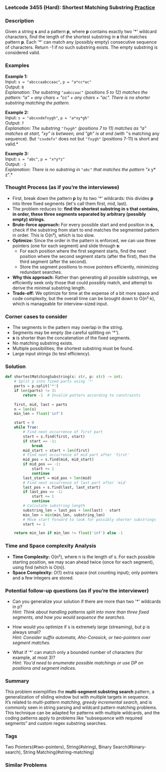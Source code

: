 ### Leetcode 3455 (Hard): Shortest Matching Substring [Practice](https://leetcode.com/problems/shortest-matching-substring)

### Description  
Given a string **s** and a pattern **p**, where **p** contains exactly two '\*' wildcard characters, find the length of the shortest substring in **s** that matches pattern **p**. Each '\*' can match any (possibly empty) consecutive sequence of characters. Return -1 if no such substring exists. The empty substring is considered valid.

### Examples  

**Example 1:**  
Input: `s = "abcccaabccaac"`,  `p = "a*cc*ac"`  
Output: `8`  
*Explanation: The substring `"aabccaac"` (positions 5 to 12) matches the pattern: "a" + any chars + "cc" + any chars + "ac". There is no shorter substring matching the pattern.*

**Example 2:**  
Input: `s = "abcxxdefxygh"`,  `p = "a*xy*gh"`  
Output: `7`  
*Explanation: The substring `"fxygh"` (positions 7 to 11) matches as "a" matches at start, "xy" is between, and "gh" is at end (with '*'s matching any sequence). But `"cxxdefx"` does not but `"fxygh"` (positions 7-11) is short and valid.*

**Example 3:**  
Input: `s = "abc"`,  `p = "x*y*z"`  
Output: `-1`  
*Explanation: There is no substring in `"abc"` that matches the pattern "x* y* z".*


### Thought Process (as if you’re the interviewee)  
- First, break down the pattern **p** by its two '\*' wildcards: this divides **p** into three fixed segments (let's call them first, mid, last).
- The problem reduces to: **find the shortest substring in s that contains, in order, these three segments separated by arbitrary (possibly empty) strings.**
- **Brute-force approach:** For every possible start and end position in **s**, check if the substring from start to end matches the segmented pattern in order. This is O(n³), which is too slow.
- **Optimize:** Since the order in the pattern is enforced, we can use three pointers (one for each segment) and slide through **s**:
    - For each position where the first segment starts, find the next position where the second segment starts (after the first), then the third segment (after the second).
    - Store the segment positions to move pointers efficiently, minimizing redundant searches.
- **Why this approach:** Rather than generating all possible substrings, we efficiently seek only those that could possibly match, and attempt to derive the minimal substring length.  
- **Trade-off:** We optimize for time at the expense of a bit more space and code complexity, but the overall time can be brought down to O(n²⋅k), which is manageable for interview-sized input.

### Corner cases to consider  
- The segments in the pattern may overlap in the string.
- Segments may be empty (be careful splitting on '*').
- **s** is shorter than the concatenation of the fixed segments.
- No matching substring exists.
- Multiple possibilities; the shortest substring must be found.
- Large input strings (to test efficiency).

### Solution

```python
def shortestMatchingSubstring(s: str, p: str) -> int:
    # Split p into fixed parts using '*'
    parts = p.split('*')
    if len(parts) != 3:
        return -1  # Invalid pattern according to constraints
    
    first, mid, last = parts
    n = len(s)
    min_len = float('inf')

    start = 0
    while True:
        # Find next occurrence of first part
        start = s.find(first, start)
        if start == -1:
            break
        mid_start = start + len(first)
        # Find next occurrence of mid part after 'first'
        mid_pos = s.find(mid, mid_start)
        if mid_pos == -1:
            start += 1
            continue
        last_start = mid_pos + len(mid)
        # Find next occurrence of last part after 'mid'
        last_pos = s.find(last, last_start)
        if last_pos == -1:
            start += 1
            continue
        # Calculate substring length
        substring_len = last_pos + len(last) - start
        min_len = min(min_len, substring_len)
        # Move start forward to look for possibly shorter substrings
        start += 1

    return min_len if min_len != float('inf') else -1
```

### Time and Space complexity Analysis  

- **Time Complexity:** O(n²), where n is the length of s. For each possible starting position, we may scan ahead twice (once for each segment), using find (which is O(n)).
- **Space Complexity:** O(1) extra space (not counting input); only pointers and a few integers are stored.


### Potential follow-up questions (as if you’re the interviewer)  

- Can you generalize your solution if there are more than two '*' wildcards in p?  
  *Hint: Think about handling patterns split into more than three fixed segments, and how you would sequence the searches.*

- How would you optimize if s is extremely large (streaming), but p is always small?  
  *Hint: Consider suffix automata, Aho-Corasick, or two-pointers over segment matches.*

- What if '*' can match only a bounded number of characters (for example, at most 3)?  
  *Hint: You'd need to enumerate possible matchings or use DP on positions and segment indices.*


### Summary
This problem exemplifies the **multi-segment substring search** pattern, a generalization of sliding window but with multiple targets in sequence.  
It’s related to *multi-pattern matching*, *greedy incremental search*, and is commonly seen in string parsing and wildcard pattern matching problems.  
This technique can be adapted for patterns with multiple wildcards, and the coding patterns apply to problems like “subsequence with required segments” and custom regex substring searches.

### Tags
Two Pointers(#two-pointers), String(#string), Binary Search(#binary-search), String Matching(#string-matching)

### Similar Problems
